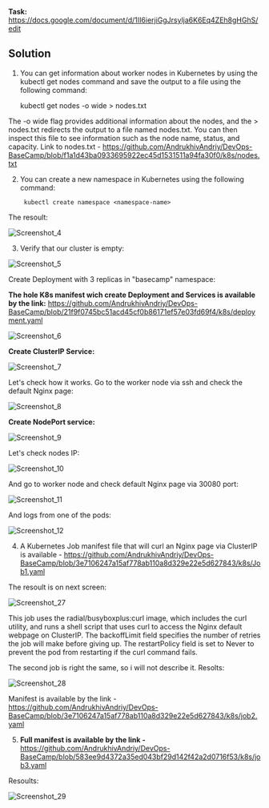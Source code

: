 **Task:** https://docs.google.com/document/d/1II6ierjiGgJrsylja6K6Eq4ZEh8gHGhS/edit

## Solution

1. You can get information about worker nodes in Kubernetes by using the kubectl get nodes command and save the output to a file using the following command:

    kubectl get nodes -o wide > nodes.txt
    
The -o wide flag provides additional information about the nodes, and the > nodes.txt redirects the output to a file named nodes.txt. 
You can then inspect this file to see information such as the node name, status, and capacity. Link to nodes.txt - https://github.com/AndrukhivAndriy/DevOps-BaseCamp/blob/f1a1d43ba0933695922ec45d1531511a94fa30f0/k8s/nodes.txt

2. You can create a new namespace in Kubernetes using the following command:

        kubectl create namespace <namespace-name>
        
The resoult: 

![Screenshot_4](https://user-images.githubusercontent.com/79985930/216038274-99c9abb4-789e-4af8-b85d-e0d18b3bdc41.png)

3. Verify that our cluster is empty:

![Screenshot_5](https://user-images.githubusercontent.com/79985930/216041027-6e04faef-ff22-422d-bb5d-72ffef2f72cf.png)

Create Deployment with 3 replicas in "basecamp" namespace:

**The hole K8s manifest wich create Deployment and Services is available by the link:** https://github.com/AndrukhivAndriy/DevOps-BaseCamp/blob/21f9f0745bc51acd45cf0b86171ef57e03fd69f4/k8s/deployment.yaml  

![Screenshot_6](https://user-images.githubusercontent.com/79985930/216304654-53081eff-37f0-4274-9c58-273c6b484d4d.png)

**Create ClusterIP Service:**

![Screenshot_7](https://user-images.githubusercontent.com/79985930/216305147-9ee00ca6-ea8c-4dec-865c-f2f5e94ded5a.png)

Let's check how it works. Go to the worker node via ssh and check the default Nginx page:

![Screenshot_8](https://user-images.githubusercontent.com/79985930/216306157-a6da8e68-b7a4-4dbe-90fa-8dacfe47dd43.png)

**Create NodePort service:**

![Screenshot_9](https://user-images.githubusercontent.com/79985930/216309804-92d284bd-40c4-4946-8f01-89e9f8875a61.png)

Let's check nodes IP:

![Screenshot_10](https://user-images.githubusercontent.com/79985930/216310254-1b44b051-f98b-442d-b088-4662ef01f8e6.png)

And go to worker node and check default Nginx page via 30080 port:

![Screenshot_11](https://user-images.githubusercontent.com/79985930/216310680-848c56c1-69ff-4073-b007-c1f43e32a85b.png)

And logs from one of the pods:

![Screenshot_12](https://user-images.githubusercontent.com/79985930/216337904-507d26a7-4c38-41fe-bf5f-dc4a33f18b48.png)

4. A Kubernetes Job manifest file that will curl an Nginx page via ClusterIP is available - https://github.com/AndrukhivAndriy/DevOps-BaseCamp/blob/3e7106247a15af778ab110a8d329e22e5d627843/k8s/Job1.yaml

The resoult is on next screen:

![Screenshot_27](https://user-images.githubusercontent.com/79985930/216423899-e87ba786-dd7e-4759-9675-617c70450c80.png)

This job uses the radial/busyboxplus:curl image, which includes the curl utility, and runs a shell script that uses curl to access the Nginx default webpage on ClusterIP. The backoffLimit field specifies the number of retries the job will make before giving up. The restartPolicy field is set to Never to prevent the pod from restarting if the curl command fails.

The second job is right the same, so i will not describe it. Resolts:

![Screenshot_28](https://user-images.githubusercontent.com/79985930/216428005-6c958946-78a0-487b-8dae-7f55f6bc063f.png)

Manifest is available by the link - https://github.com/AndrukhivAndriy/DevOps-BaseCamp/blob/3e7106247a15af778ab110a8d329e22e5d627843/k8s/job2.yaml

5. **Full manifest is available by the link -** https://github.com/AndrukhivAndriy/DevOps-BaseCamp/blob/583ee9d4372a35ed043bf29d142f42a2d0716f53/k8s/job3.yaml

Resoults:

![Screenshot_29](https://user-images.githubusercontent.com/79985930/216635838-1e9cdada-5242-438b-8b14-c1ec62f164ae.png)
